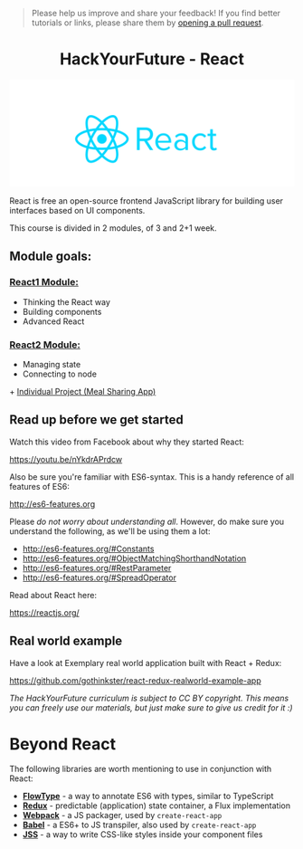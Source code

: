 > Please help us improve and share your feedback! If you find better tutorials
> or links, please share them by [opening a pull request](https://github.com/HackYourFuture-CPH/React/pulls).

<h1 align='center'>
 HackYourFuture - React
</h1>   

<p align='center'>
<img src='react-logo.png' width='600px'>  
</p>   


React is free an open-source frontend JavaScript library for building user interfaces based on UI components.

This course is divided in 2 modules, of 3 and 2+1 week.


## Module goals:

### [React1 Module:](/react1/readme.md)   
- Thinking the React way
- Building components
- Advanced React

### [React2 Module:](/react2/readme.md)
- Managing state
- Connecting to node

\+ [Individual Project (Meal Sharing App)](https://github.com/HackYourFuture-CPH/React/edit/mealsharing-app-content/react2/readme.md#individual-project)


## Read up before we get started

Watch this video from Facebook about why they started React:

https://youtu.be/nYkdrAPrdcw

Also be sure you're familiar with ES6-syntax. This is a handy reference of all features of ES6:

http://es6-features.org

Please _do not worry about understanding all_. However, do make sure you understand the following, as we'll be using them a lot:

- http://es6-features.org/#Constants
- http://es6-features.org/#ObjectMatchingShorthandNotation
- http://es6-features.org/#RestParameter
- http://es6-features.org/#SpreadOperator

Read about React here:

https://reactjs.org/

## Real world example

Have a look at Exemplary real world application built with React + Redux:

https://github.com/gothinkster/react-redux-realworld-example-app

_The HackYourFuture curriculum is subject to CC BY copyright. This means you can freely use our materials, but just make sure to give us credit for it :)_

# Beyond React

The following libraries are worth mentioning to use in conjunction with React:

- **[FlowType](https://flowtype.org)** - a way to annotate ES6 with types, similar to TypeScript
- **[Redux](https://flowtype.org)** - predictable (application) state container, a Flux implementation
- **[Webpack](https://webpack.js.org)** - a JS packager, used by `create-react-app`
- **[Babel](https://babeljs.io)** - a ES6+ to JS transpiler, also used by `create-react-app`
- **[JSS](https://github.com/cssinjs/jss)** - a way to write CSS-like styles inside your component files
